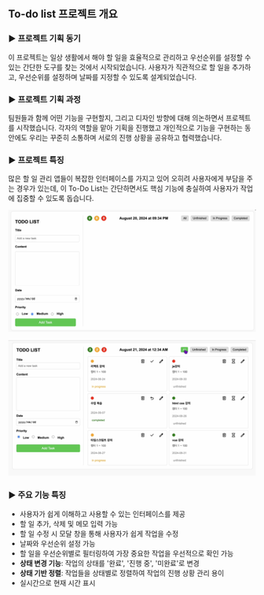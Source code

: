 ## To-do list 프로젝트 개요

### ▶️ 프로젝트 기획 동기

이 프로젝트는 일상 생활에서 해야 할 일을 효율적으로 관리하고 우선순위를 설정할 수 있는 간단한 도구를 찾는 것에서 시작되었습니다. 사용자가 직관적으로 할 일을 추가하고, 우선순위를 설정하며 날짜를 지정할 수 있도록 설계되었습니다.

### ▶️ 프로젝트 기획 과정

팀원들과 함께 어떤 기능을 구현할지, 그리고 디자인 방향에 대해 의논하면서 프로젝트를 시작했습니다. 각자의 역할을 맡아 기획을 진행했고 개인적으로 기능을 구현하는 동안에도 우리는 꾸준히 소통하며 서로의 진행 상황을 공유하고 협력했습니다. 

### ▶️ 프로젝트 특징

많은 할 일 관리 앱들이 복잡한 인터페이스를 가지고 있어 오히려 사용자에게 부담을 주는 경우가 있는데, 이 To-Do List는 간단하면서도 핵심 기능에 충실하여 사용자가 작업에 집중할 수 있도록 돕습니다.

![image.png](images/image.png)

![image.png](images/image1.png)

### ▶️ 주요 기능 특징

- 사용자가 쉽게 이해하고 사용할 수 있는 인터페이스를 제공
- 할 일 추가, 삭제 및 메모 입력 가능
- 할 일 수정 시 모달 창을 통해 사용자가 쉽게 작업을 수정
- 날짜와 우선순위 설정 가능
- 할 일을 우선순위별로 필터링하여 가장 중요한 작업을 우선적으로 확인 가능
- **상태 변경 기능**: 작업의 상태를 '완료', '진행 중', '미완료'로 변경
- **상태 기반 정렬**: 작업들을 상태별로 정렬하여 작업의 진행 상황 관리 용이
- 실시간으로 현재 시간 표시
